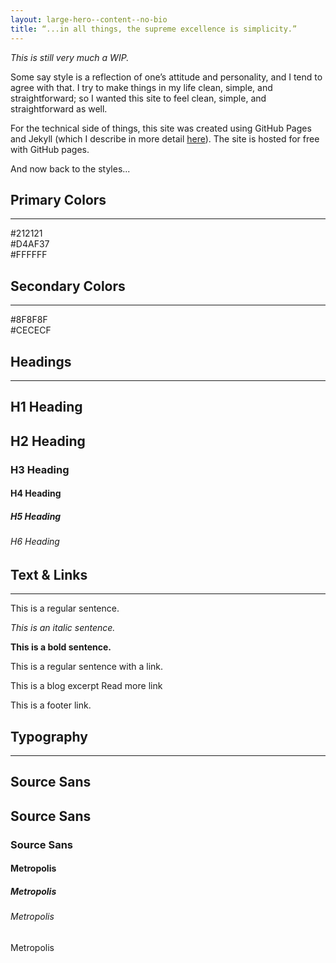 ```yaml
---
layout: large-hero--content--no-bio
title: “...in all things, the supreme excellence is simplicity.”
---
```


<div class="margin-bottom-50">
  <p><em>This is still very much a WIP.</em></p>
  <p>Some say style is a reflection of one’s attitude and personality, and I tend to agree with that. I try to make things in my life clean, simple, and straightforward; so I wanted this site to feel clean, simple, and straightforward as well.</p>
  <p>For the technical side of things, this site was created using GitHub Pages and Jekyll (which I describe in more detail <a href="/new-jekyll-site">here</a>). The site is hosted for free with GitHub pages.</p>
  <p>And now back to the styles...</p>
</div>

<div class="margin-bottom-70">
  <h2>Primary Colors</h2>
  <hr class="tofu-horizontal-rule--content-heading">
  <div class="tofu-color-block__holder margin-bottom-50">
    <div class="tofu-color-block darkerGray">#212121</div>
    <div class="tofu-color-block gold">#D4AF37</div>
    <div class="tofu-color-block white">#FFFFFF</div>
  </div>
</div>
<div class="margin-bottom-70">
  <h2>Secondary Colors</h2>
  <hr class="tofu-horizontal-rule--content-heading">
  <div class="tofu-color-block__holder">
    <div class="tofu-color-block mediumGray">#8F8F8F</div>
    <div class="tofu-color-block lightestGray">#CECECF</div>
  </div>
</div>
<div class="margin-bottom-70">
  <h2>Headings</h2>
  <hr class="tofu-horizontal-rule--content-heading">
  <div class="tofu-hero__title">
    <h2 class="tofu-title--primary">H1 Heading</h2>
  </div>
  <h2>H2 Heading</h2>
  <h3>H3 Heading</h3>
  <h4>H4 Heading</h4>
  <h5>H5 Heading</h5>
  <h6>H6 Heading</h6>
</div>
<div class="margin-bottom-70">
  <h2>Text & Links</h2>
  <hr class="tofu-horizontal-rule--content-heading">
  <p>This is a regular sentence.</p>
  <p><em>This is an italic sentence.</em></p>
  <p><strong>This is a bold sentence.</strong></p>
  <p>This is a regular sentence with <a>a link</a>.</p>
  <p>This is a blog excerpt <a class="read-more">Read more link<span class="tofu-link-arrow right"></span></a></p>
  <p>This is a <a class="tofu-footer__socials__item">footer link</a>.</p>
</div>
<div>
  <h2>Typography</h2>
  <hr class="tofu-horizontal-rule--content-heading">
  <div class="tofu-hero__title">
    <h2 class="tofu-title--primary">Source Sans</h2>
  </div>
  <h2>Source Sans</h2>
  <h3>Source Sans</h3>
  <h4>Metropolis</h4>
  <h5>Metropolis</h5>
  <h6>Metropolis</h6>
  <p>Metropolis</p>
</div>
